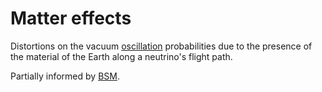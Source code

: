 # Matter effects

Distortions on the vacuum [oscillation](oscillation.md) probabilities due to the presence of the material of the Earth along a neutrino's flight path.

Partially informed by [BSM](bsm.md).
